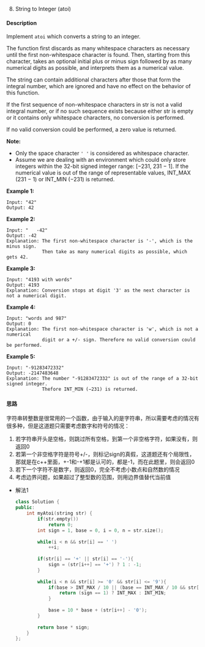 8. String to Integer (atoi)

#### Description

Implement `atoi` which converts a string to an integer.

The function first discards as many whitespace characters as necessary until the first non-whitespace character is found. Then, starting from this character, takes an optional initial plus or minus sign followed by as many numerical digits as possible, and interprets them as a numerical value.

The string can contain additional characters after those that form the integral number, which are ignored and have no effect on the behavior of this function.

If the first sequence of non-whitespace characters in str is not a valid integral number, or if no such sequence exists because either str is empty or it contains only whitespace characters, no conversion is performed.

If no valid conversion could be performed, a zero value is returned.

**Note:**

- Only the space character `' '` is considered as whitespace character.
- Assume we are dealing with an environment which could only store integers within the 32-bit signed integer range: [−231,  231 − 1]. If the numerical value is out of the range of representable values, INT_MAX (231 − 1) or INT_MIN (−231) is returned.

**Example 1:**

```
Input: "42"
Output: 42
```

**Example 2:**

```
Input: "   -42"
Output: -42
Explanation: The first non-whitespace character is '-', which is the minus sign.
             Then take as many numerical digits as possible, which gets 42.
```

**Example 3:**

```
Input: "4193 with words"
Output: 4193
Explanation: Conversion stops at digit '3' as the next character is not a numerical digit.
```

**Example 4:**

```
Input: "words and 987"
Output: 0
Explanation: The first non-whitespace character is 'w', which is not a numerical 
             digit or a +/- sign. Therefore no valid conversion could be performed.
```

**Example 5:**

```
Input: "-91283472332"
Output: -2147483648
Explanation: The number "-91283472332" is out of the range of a 32-bit signed integer.
             Thefore INT_MIN (−231) is returned.
```

#### 思路

字符串转整数是很常用的一个函数，由于输入的是字符串，所以需要考虑的情况有很多种，但是这道题只需要考虑数字和符号的情况：

1. 若字符串开头是空格，则跳过所有空格，到第一个非空格字符，如果没有，则返回0
2. 若第一个非空格字符是符号+/-，则标记sign的真假，这道题还有个局限性，那就是在c++里面，+-1和-+1都是认可的，都是-1，而在此题里，则会返回0
3. 若下一个字符不是数字，则返回0，完全不考虑小数点和自然数的情况
4. 考虑边界问题，如果超过了整型数的范围，则用边界值替代当前值

- 解法1

  ```c++
  class Solution {
  public:
      int myAtoi(string str) {
          if(str.empty())
              return 0;
          int sign = 1, base = 0, i = 0, n = str.size();
          
          while(i < n && str[i] == ' ')
              ++i;
          
          if(str[i] == '+' || str[i] == '-'){
              sign = (str[i++] == '+') ? 1 : -1;
          }
          
          while(i < n && str[i] >= '0' && str[i] <= '9'){
              if(base > INT_MAX / 10 || (base == INT_MAX / 10 && str[i] - '0' > 7)){
                  return (sign == 1) ? INT_MAX : INT_MIN;
              }
              
              base = 10 * base + (str[i++] - '0');
          }
          
          return base * sign;
      }
  };
  ```
